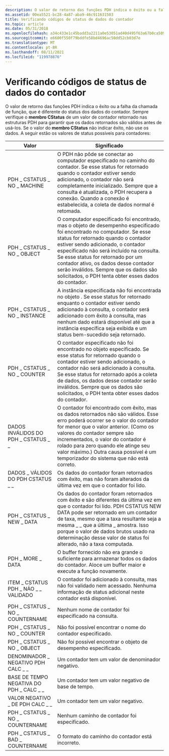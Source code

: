 ```yaml
---
description: O valor de retorno das funções PDH indica o êxito ou a falha da chamada de função, que é diferente do status dos dados do contador.
ms.assetid: 00ea5521-bc28-4a87-aba9-46c911631503
title: Verificando códigos de status de dados do contador
ms.topic: article
ms.date: 05/31/2018
ms.openlocfilehash: a34c433e1c45badd3a2211a0e53051ad40d495f63a67b0ca509ae74a5cd99972
ms.sourcegitcommit: e6600f550f79bddfe58bd4696ac50dd52cb03d7e
ms.translationtype: MT
ms.contentlocale: pt-BR
ms.lasthandoff: 08/11/2021
ms.locfileid: "119978876"
---
```

# <a name="checking-counter-data-status-codes"></a>Verificando códigos de status de dados do contador

O valor de retorno das funções PDH indica o êxito ou a falha da chamada de função, que é diferente do status dos dados do contador. Sempre verifique o **membro CStatus** de um valor de contador retornado nas estruturas PDH para garantir que os dados retornados são válidos antes de usá-los. Se o valor do **membro CStatus** não indicar êxito, não use os dados. A seguir estão os valores de status possíveis para contadores:



| Valor                              | Significado                                                                                                                                                                                                                                                                                                                                                                          |
|------------------------------------|----------------------------------------------------------------------------------------------------------------------------------------------------------------------------------------------------------------------------------------------------------------------------------------------------------------------------------------------------------------------------------|
| PDH \_ CSTATUS \_ NO \_ MACHINE          | O PDH não pôde se conectar ao computador especificado no caminho do contador. Se esse status for retornado quando o contador estiver sendo adicionado, o contador não será completamente inicializado. Sempre que a consulta é atualizada, o PDH recupera a conexão. Quando a conexão é estabelecida, a coleta de dados normal é retomada.                                                                  |
| PDH \_ CSTATUS \_ NO \_ OBJECT           | O computador especificado foi encontrado, mas o objeto de desempenho especificado foi encontrado no computador. Se esse status for retornado quando o contador estiver sendo adicionado, o contador especificado não será incluído na consulta. Se esse status for retornado por um contador ativo, os dados desse contador serão inválidos. Sempre que os dados são solicitados, o PDH tenta obter esses dados do contador. |
| PDH \_ CSTATUS \_ NO \_ INSTANCE         | A instância especificada não foi encontrada no objeto . Se esse status for retornado enquanto o contador estiver sendo adicionado à consulta, o contador será adicionado com êxito à consulta, mas nenhum dado estará disponível até que a instância específica seja exibida e um status bem-sucedido seja retornado.                                                                                                  |
| PDH \_ CSTATUS \_ NO \_ COUNTER          | O contador especificado não foi encontrado no objeto especificado. Se esse status for retornado quando o contador estiver sendo adicionado, o contador não será adicionado à consulta. Se esse status for retornado após a coleta de dados, os dados desse contador serão inválidos. Sempre que os dados são solicitados, o PDH tenta obter esses dados do contador.                                             |
| DADOS INVÁLIDOS DO PDH \_ CSTATUS \_ \_        | O contador foi encontrado com êxito, mas os dados retornados não são válidos. Esse erro poderá ocorrer se o valor do contador for menor que o valor anterior. (Como os valores do contador sempre são incrementados, o valor do contador é rolado para zero quando ele atinge seu valor máximo.) Outra causa possível é um temporizador do sistema que não está correto.                                              |
| DADOS \_ VÁLIDOS DO PDH CSTATUS \_ \_          | Os dados do contador foram retornados com êxito, mas não foram alterados da última vez em que o contador foi lido.                                                                                                                                                                                                                                                                    |
| PDH \_ CSTATUS \_ NEW \_ DATA            | Os dados do contador foram retornados com êxito e são diferentes da última vez em que o contador foi lido. PDH CSTATUS NEW DATA pode ser retornado em um contador de taxa, mesmo que a taxa resultante seja a mesma \_ \_ que a última \_ amostra. Isso porque o valor de dados brutos usado na determinação desse valor de status foi alterado, não a taxa computada.                  |
| PDH \_ MORE \_ DATA                    | O buffer fornecido não era grande o suficiente para armazenar todos os dados do contador. Aloce um buffer maior e execute a função novamente.                                                                                                                                                                                                                                              |
| ITEM \_ CSTATUS PDH \_ NÃO \_ \_ VALIDADO | O contador foi adicionado à consulta, mas não foi validado nem acessado. Nenhuma informação de status adicional neste contador está disponível.                                                                                                                                                                                                                                 |
| PDH \_ CSTATUS \_ NO \_ COUNTERNAME      | Nenhum nome de contador foi especificado na consulta.                                                                                                                                                                                                                                                                                                                                      |
| PDH \_ CSTATUS \_ NO \_ COUNTER          | Não foi possível encontrar o nome do contador especificado.                                                                                                                                                                                                                                                                                                                                   |
| PDH \_ CSTATUS \_ NO \_ OBJECT           | Não foi possível encontrar o objeto de desempenho especificado.                                                                                                                                                                                                                                                                                                                             |
| DENOMINADOR \_ NEGATIVO PDH CALC \_ \_   | Um contador tem um valor de denominador negativo.                                                                                                                                                                                                                                                                                                                                      |
| BASE DE TEMPO NEGATIVA DO PDH \_ CALC \_ \_      | Um contador tem um valor negativo de base de tempo.                                                                                                                                                                                                                                                                                                                                         |
| VALOR NEGATIVO \_ DE PDH CALC \_ \_         | Um contador tem um valor negativo.                                                                                                                                                                                                                                                                                                                                                  |
| PDH \_ CSTATUS \_ NO \_ COUNTERNAME      | Nenhum caminho de contador foi especificado.                                                                                                                                                                                                                                                                                                                                                   |
| PDH \_ CSTATUS \_ BAD \_ COUNTERNAME     | O formato do caminho do contador está incorreto.                                                                                                                                                                                                                                                                                                                                            |



 

 

 




